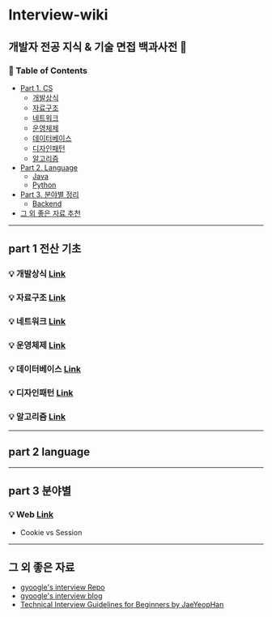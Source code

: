 # Interview-wiki

## 개발자 전공 지식 & 기술 면접 백과사전 📖

### :memo: Table of Contents


<!-- - [면접에서 받았던 질문들](#면접에서-받았던-질문들) -->
- [Part 1. CS](#part-1-전산-기초)
  - [개발상식](https://github.com/lsmman/Interview-wiki/blob/main/Development_common_sense)
  - [자료구조](https://github.com/lsmman/Interview-wiki/blob/main/DataStructure)
  - [네트워크](https://github.com/lsmman/Interview-wiki/blob/main/Network)
  - [운영체제](https://github.com/lsmman/Interview-wiki/blob/main/OS)
  - [데이터베이스](https://github.com/lsmman/Interview-wiki/blob/main/Database)
  - [디자인패턴](https://github.com/lsmman/Interview-wiki/blob/main/DesignPattern)
  - [알고리즘](https://github.com/lsmman/Interview-wiki/blob/main/Algorithm)
- [Part 2. Language](#part-2-language)
  - [Java](https://github.com/lsmman/Interview-wiki/blob/main/Java)
  - [Python](https://github.com/lsmman/Interview-wiki/blob/main/Python)
- [Part 3. 분야별 정리](#part-3-분야별)
  - [Backend](https://github.com/lsmman/Interview-wiki/blob/main/Backend)
- [그 외 좋은 자료 추천](#그-외-좋은-자료)

----

## part 1 전산 기초

### :bulb: 개발상식 [Link](https://github.com/lsmman/Interview-wiki/blob/main/Development_common_sense)

### :bulb: 자료구조 [Link](https://github.com/lsmman/Interview-wiki/blob/main/DataStructure)

### :bulb: 네트워크 [Link](https://github.com/lsmman/Interview-wiki/blob/main/Network)

### :bulb: 운영체제 [Link](https://github.com/lsmman/Interview-wiki/blob/main/OS)

### :bulb: 데이터베이스 [Link](https://github.com/lsmman/Interview-wiki/blob/main/Database)

### :bulb: 디자인패턴 [Link](https://github.com/lsmman/Interview-wiki/blob/main/DesignPattern)

### :bulb: 알고리즘 [Link](https://github.com/lsmman/Interview-wiki/blob/main/Algorithm)

----

## part 2 language

----

## part 3 분야별

### :bulb: Web [Link](https://github.com/lsmman/Interview-wiki/blob/main/Web)

- Cookie vs Session

----

## 그 외 좋은 자료

- [gyoogle's interview Repo](https://github.com/gyoogle/tech-interview-for-developer)
- [gyoogle's interview blog](https://gyoogle.dev/blog/)
- [Technical Interview Guidelines for Beginners by JaeYeopHan](https://github.com/JaeYeopHan/Interview_Question_for_Beginner)